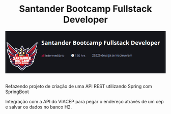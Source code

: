 <div align="center">

# Santander Bootcamp Fullstack Developer

![Bootcamp Satander](bootcamp.png)

</div>

##

Refazendo projeto de criação de uma API REST utilizando Spring com SpringBoot 

Integração com a API do VIACEP para pegar o endereço através de um cep e salvar os dados no banco H2.
